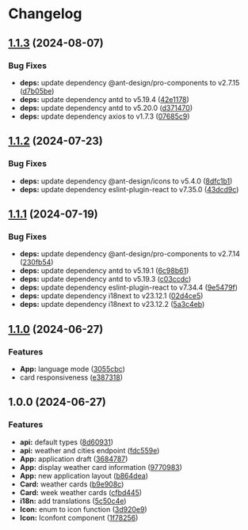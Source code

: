 # Changelog

## [1.1.3](https://github.com/LeleDallas/WeatherWise/compare/v1.1.2...v1.1.3) (2024-08-07)


### Bug Fixes

* **deps:** update dependency @ant-design/pro-components to v2.7.15 ([d7b05be](https://github.com/LeleDallas/WeatherWise/commit/d7b05beb9ec836c9788b3c5819dd72f4960ce7f6))
* **deps:** update dependency antd to v5.19.4 ([42e1178](https://github.com/LeleDallas/WeatherWise/commit/42e1178601d7bd86433fa3c895ce84cd6cedb25a))
* **deps:** update dependency antd to v5.20.0 ([d371470](https://github.com/LeleDallas/WeatherWise/commit/d371470139b40c7344ebcfbb6afc2b5d8d62815f))
* **deps:** update dependency axios to v1.7.3 ([07685c9](https://github.com/LeleDallas/WeatherWise/commit/07685c930f35e31064ca15267053f1aa9ea31d2f))

## [1.1.2](https://github.com/LeleDallas/WeatherWise/compare/v1.1.1...v1.1.2) (2024-07-23)


### Bug Fixes

* **deps:** update dependency @ant-design/icons to v5.4.0 ([8dfc1b1](https://github.com/LeleDallas/WeatherWise/commit/8dfc1b1142a757cd183e8e8509ff26935b4f8b8b))
* **deps:** update dependency eslint-plugin-react to v7.35.0 ([43dcd9c](https://github.com/LeleDallas/WeatherWise/commit/43dcd9c4e987fa67ac1ad5c452b978e9126766d9))

## [1.1.1](https://github.com/LeleDallas/WeatherWise/compare/v1.1.0...v1.1.1) (2024-07-19)


### Bug Fixes

* **deps:** update dependency @ant-design/pro-components to v2.7.14 ([230fb54](https://github.com/LeleDallas/WeatherWise/commit/230fb540b216c79d9ba9684bb41390f4e9b19f65))
* **deps:** update dependency antd to v5.19.1 ([6c98b61](https://github.com/LeleDallas/WeatherWise/commit/6c98b61973b7e4581ad420a48cee436457046251))
* **deps:** update dependency antd to v5.19.3 ([c03ccdc](https://github.com/LeleDallas/WeatherWise/commit/c03ccdca2e1916d77a3eca228bcd888fdebe7a47))
* **deps:** update dependency eslint-plugin-react to v7.34.4 ([9e5479f](https://github.com/LeleDallas/WeatherWise/commit/9e5479f7c46b7420c142139735230f3c6344d701))
* **deps:** update dependency i18next to v23.12.1 ([02d4ce5](https://github.com/LeleDallas/WeatherWise/commit/02d4ce5b7343afb8214d71cf9eac140a95a9798a))
* **deps:** update dependency i18next to v23.12.2 ([5a3c4eb](https://github.com/LeleDallas/WeatherWise/commit/5a3c4eb584c914fe0337109e7e2c115cf10d50ac))

## [1.1.0](https://github.com/LeleDallas/WeatherWise/compare/v1.0.0...v1.1.0) (2024-06-27)


### Features

* **App:** language mode ([3055cbc](https://github.com/LeleDallas/WeatherWise/commit/3055cbc94c274313a9afe7067b2afbc4fed4ac5c))
* card responsiveness ([e387318](https://github.com/LeleDallas/WeatherWise/commit/e387318ac8d212cf663e66956fe04d9dfa08c4b4))

## 1.0.0 (2024-06-27)


### Features

* **api:** default types ([8d60931](https://github.com/LeleDallas/WeatherWise/commit/8d60931076762cd77cf02d8184253e3f8392eedf))
* **api:** weather and cities endpoint ([fdc559e](https://github.com/LeleDallas/WeatherWise/commit/fdc559e8f5dae343602a8a5bd7baad66e9b9fbb9))
* **App:** application draft ([3684787](https://github.com/LeleDallas/WeatherWise/commit/3684787f03c4bf94841c93dab361b9ac4207ea4b))
* **App:** display weather card information ([9770983](https://github.com/LeleDallas/WeatherWise/commit/9770983493a4ef0f8122ca295113ff57c8d28661))
* **App:** new application layout ([b864dea](https://github.com/LeleDallas/WeatherWise/commit/b864dea99a8052b351139be8242fc0070236f92c))
* **Card:** weather cards ([b9e908c](https://github.com/LeleDallas/WeatherWise/commit/b9e908c128872acf73da453e2cd718928f7128a4))
* **Card:** week weather cards ([cfbd445](https://github.com/LeleDallas/WeatherWise/commit/cfbd445b962172920c157a2721b59181ea534ca2))
* **i18n:** add translations ([5c50c4e](https://github.com/LeleDallas/WeatherWise/commit/5c50c4ebefefeca4f3239ab1e21b4a52b3abb29e))
* **Icon:** enum to icon function ([3d920e9](https://github.com/LeleDallas/WeatherWise/commit/3d920e9a51198feae4605c74499ebbe1c5f3bf33))
* **Icon:** Iconfont component ([1f78256](https://github.com/LeleDallas/WeatherWise/commit/1f78256c0a744ad91617a8bc33026e55ec57467b))
